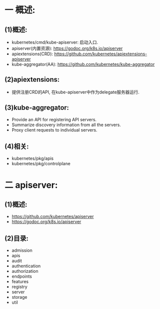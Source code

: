# 一 概述:
## (1)概述:
- kubernetes/cmd/kube-apiserver: 启动入口.
- apiserver(内置资源): https://godoc.org/k8s.io/apiserver
- apiextensions(CRD): https://github.com/kubernetes/apiextensions-apiserver
- kube-aggregator(AA): https://github.com/kubernetes/kube-aggregator

## (2)apiextensions:
- 提供注册CRD的API, 在kube-apiserver中作为delegate服务器运行.

## (3)kube-aggregator:
- Provide an API for registering API servers.
- Summarize discovery information from all the servers.
- Proxy client requests to individual servers.

## (4)相关:
- kubernetes/pkg/apis
- kubernetes/pkg/controlplane

# 二 apiserver:
## (1)概述:
- https://github.com/kubernetes/apiserver
- https://godoc.org/k8s.io/apiserver

## (2)目录:
- admission
- apis
- audit
- authentication
- authorization
- endpoints
- features
- registry
- server
- storage
- util
